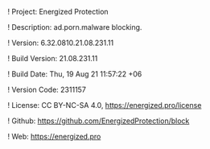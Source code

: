 ! Project: Energized Protection

! Description: ad.porn.malware blocking.

! Version: 6.32.0810.21.08.231.11

! Build Version: 21.08.231.11

! Build Date: Thu, 19 Aug 21 11:57:22 +06

! Version Code: 2311157

! License: CC BY-NC-SA 4.0, https://energized.pro/license

! Github: https://github.com/EnergizedProtection/block

! Web: https://energized.pro
